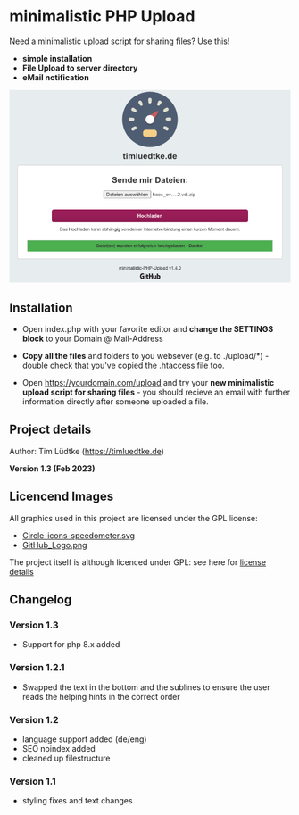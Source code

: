 # minimalistic PHP Upload

Need a minimalistic upload script for sharing files? Use this! 

* **simple installation**
* **File Upload to server directory**
* **eMail notification**

![Example Installation](assets/minimalisticPhpUpload.png "Example Installation")

Installation
------------
* Open index.php with your favorite editor and **change the SETTINGS block** to your Domain @ Mail-Address

* **Copy all the files** and folders to you websever (e.g. to ./upload/*) - double check that you've copied the .htaccess file too.

* Open https://yourdomain.com/upload and try your **new minimalistic upload script for sharing files** - you should recieve an email with further information directly after someone uploaded a file.

Project details
-------------
Author: Tim Lüdtke (https://timluedtke.de)

**Version 1.3 (Feb 2023)**

Licencend Images
----
All graphics used in this project are licensed under the GPL license:
* [Circle-icons-speedometer.svg](https://commons.wikimedia.org/wiki/File:Circle-icons-speedometer.svg)
* [GitHub_Logo.png](https://github.com/logos) 

The project itself is although licenced under GPL: see here for [license details](LICENSE)

Changelog
-----------
### Version 1.3
* Support for php 8.x added

### Version 1.2.1
* Swapped the text in the bottom and the sublines to ensure the user reads the helping hints in the correct order

### Version 1.2
* language support added (de/eng) 
* SEO noindex added 
* cleaned up filestructure

### Version 1.1
* styling fixes and text changes
